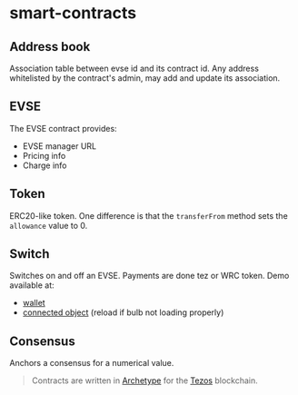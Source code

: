 # smart-contracts

## Address book

Association table between evse id and its contract id. 
Any address whitelisted by the contract's admin, may add and update its association.

## EVSE

The EVSE contract provides:
 * EVSE manager URL
 * Pricing info
 * Charge info
 
 ## Token
 
 ERC20-like token. 
 One difference is that the `transferFrom` method sets the `allowance` value to 0.
 
 ## Switch
 
 Switches on and off an EVSE. Payments are done tez or WRC token.
 Demo available at:
 * [wallet](http://34.253.184.235/ui)
 * [connected object](http://3.250.1.82/ui/) (reload if bulb not loading properly)
 
 ## Consensus
 
 Anchors a consensus for a numerical value.
 
 > Contracts are written in [Archetype](http://archetype-lang.org/) for the [Tezos](https://tezos.com/) blockchain.
